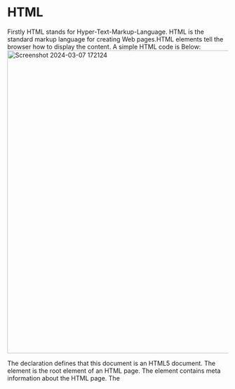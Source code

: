 # HTML
Firstly HTML stands for Hyper-Text-Markup-Language.
HTML is the standard markup language for creating Web pages.HTML elements tell the browser how to display the content.
A simple HTML code is Below:
<img width="689" alt="Screenshot 2024-03-07 172124" src="https://github.com/GANU1498/HTML/assets/143490640/f495571c-3f1f-4fc6-829c-262776407dc4">

The <!DOCTYPE html> declaration defines that this document is an HTML5 document.
The <html> element is the root element of an HTML page.
The <head> element contains meta information about the HTML page.
The <title> element specifies a title for the HTML page (which is shown in the browser's title bar or in the page's tab).
The <body> element defines the document's body, and is a container for all the visible contents, such as headings, paragraphs, images, hyperlinks, tables, lists, etc.

The h1 element defines a large heading.
The p element defines a paragraph.
The DOCTYPE Declaration.
The DOCTYPE declaration represents the document type, and helps browsers to display web pages correctly.

It must only appear once, at the top of the page (before any HTML tags).

The DOCTYPE declaration is not case sensitive.

The DOCTYPE declaration for HTML5 is:

<img width="633" alt="Screenshot 2024-03-07 173130" src="https://github.com/GANU1498/HTML/assets/143490640/7613dba6-2a13-4c32-837e-79e4ba2955e9">
HTML is Not Case Sensitive
HTML tags are not case sensitive: <P> means the same as <p>.

The HTML standard does not require lowercase tags, but W3C recommends lowercase in HTML, and demands lowercase for stricter document types like XHTML.
